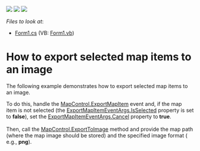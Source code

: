 <!-- default badges list -->
![](https://img.shields.io/endpoint?url=https://codecentral.devexpress.com/api/v1/VersionRange/128576426/13.2.8%2B)
[![](https://img.shields.io/badge/Open_in_DevExpress_Support_Center-FF7200?style=flat-square&logo=DevExpress&logoColor=white)](https://supportcenter.devexpress.com/ticket/details/E5182)
[![](https://img.shields.io/badge/📖_How_to_use_DevExpress_Examples-e9f6fc?style=flat-square)](https://docs.devexpress.com/GeneralInformation/403183)
<!-- default badges end -->
<!-- default file list -->
*Files to look at*:

* [Form1.cs](./CS/Form1.cs) (VB: [Form1.vb](./VB/Form1.vb))
<!-- default file list end -->
# How to export selected map items to an image


<p>The following example demonstrates how to export selected map items to an image.</p>
<p>To do this, handle the <a href="https://documentation.devexpress.com/#WindowsForms/DevExpressXtraMapMapControl_ExportMapItemtopic"><u>MapControl.ExportMapItem</u></a> event and, if the map item is not selected (the <a href="https://documentation.devexpress.com/#WindowsForms/DevExpressXtraMapExportMapItemEventArgs_IsSelectedtopic"><u>ExportMapItemEventArgs.IsSelected</u></a> property is set to <strong>false</strong>), set the <a href="https://documentation.devexpress.com/#WindowsForms/DevExpressXtraMapExportMapItemEventArgs_Canceltopic"><u>ExportMapItemEventArgs.Cancel</u></a> property to<strong> true</strong>.<br /><br /> Then, call the <a href="https://documentation.devexpress.com/#WindowsForms/DevExpressXtraMapMapControl_ExportToImagetopic"><u>MapControl.ExportToImage</u></a> method and provide the map path (where the map image should be stored) and the specified image format ( e.g., <strong>png</strong>).</p>

<br/>


